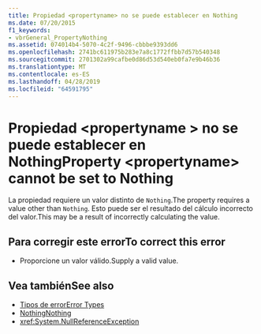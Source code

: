 ```yaml
---
title: Propiedad <propertyname> no se puede establecer en Nothing
ms.date: 07/20/2015
f1_keywords:
- vbrGeneral_PropertyNothing
ms.assetid: 074014b4-5070-4c2f-9496-cbbbe9393dd6
ms.openlocfilehash: 2741bc611975b283e7a8c1772ffbb7d57b540348
ms.sourcegitcommit: 2701302a99cafbe0d86d53d540eb0fa7e9b46b36
ms.translationtype: MT
ms.contentlocale: es-ES
ms.lasthandoff: 04/28/2019
ms.locfileid: "64591795"
---
```

# <a name="property-propertyname-cannot-be-set-to-nothing"></a><span data-ttu-id="5465e-102">Propiedad \<propertyname > no se puede establecer en Nothing</span><span class="sxs-lookup"><span data-stu-id="5465e-102">Property \<propertyname> cannot be set to Nothing</span></span>
<span data-ttu-id="5465e-103">La propiedad requiere un valor distinto de `Nothing`.</span><span class="sxs-lookup"><span data-stu-id="5465e-103">The property requires a value other than `Nothing`.</span></span> <span data-ttu-id="5465e-104">Esto puede ser el resultado del cálculo incorrecto del valor.</span><span class="sxs-lookup"><span data-stu-id="5465e-104">This may be a result of incorrectly calculating the value.</span></span>  
  
## <a name="to-correct-this-error"></a><span data-ttu-id="5465e-105">Para corregir este error</span><span class="sxs-lookup"><span data-stu-id="5465e-105">To correct this error</span></span>  
  
- <span data-ttu-id="5465e-106">Proporcione un valor válido.</span><span class="sxs-lookup"><span data-stu-id="5465e-106">Supply a valid value.</span></span>  
  
## <a name="see-also"></a><span data-ttu-id="5465e-107">Vea también</span><span class="sxs-lookup"><span data-stu-id="5465e-107">See also</span></span>

- [<span data-ttu-id="5465e-108">Tipos de error</span><span class="sxs-lookup"><span data-stu-id="5465e-108">Error Types</span></span>](../../visual-basic/programming-guide/language-features/error-types.md)
- [<span data-ttu-id="5465e-109">Nothing</span><span class="sxs-lookup"><span data-stu-id="5465e-109">Nothing</span></span>](../../visual-basic/language-reference/nothing.md)
- <xref:System.NullReferenceException>
